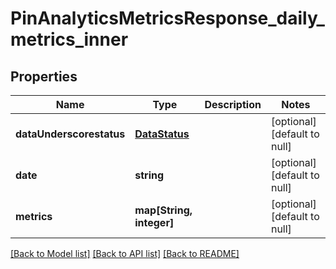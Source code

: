 # PinAnalyticsMetricsResponse_daily_metrics_inner

## Properties
Name | Type | Description | Notes
------------ | ------------- | ------------- | -------------
**dataUnderscorestatus** | [**DataStatus**](DataStatus.md) |  | [optional] [default to null]
**date** | **string** |  | [optional] [default to null]
**metrics** | **map[String, integer]** |  | [optional] [default to null]

[[Back to Model list]](../README.md#documentation-for-models) [[Back to API list]](../README.md#documentation-for-api-endpoints) [[Back to README]](../README.md)


